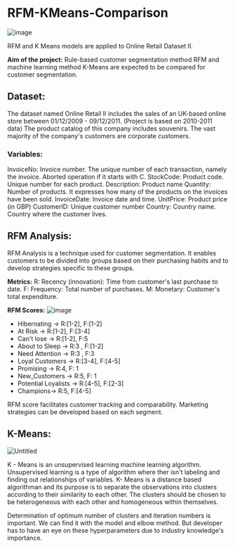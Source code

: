 # RFM-KMeans-Comparison
![image](https://user-images.githubusercontent.com/83431435/127213705-93329df8-e45f-4900-aa97-d6e217f2d8e4.png)

RFM and K Means models are applied to Online Retail Dataset II.

**Aim of the project:** Rule-based customer segmentation method RFM and machine learning method K-Means are expected to be compared for customer segmentation.

## Dataset:

The dataset named Online Retail II includes the sales of an UK-based online store between 01/12/2009 - 09/12/2011. (Project is based on 2010-2011 data)
The product catalog of this company includes souvenirs.
The vast majority of the company's customers are corporate customers.

### Variables:
InvoiceNo: Invoice number. The unique number of each transaction, namely the invoice. Aborted operation if it starts with C.
StockCode: Product code. Unique number for each product.
Description: Product name
Quantity: Number of products. It expresses how many of the products on the invoices have been sold.
InvoiceDate: Invoice date and time.
UnitPrice: Product price (in GBP)
CustomerID: Unique customer number
Country: Country name. Country where the customer lives.

## RFM Analysis:

RFM Analysis is a technique used for customer segmentation. It enables customers to be divided into groups based on their purchasing habits and to develop strategies specific to these groups. 

**Metrics:**
R: Recency (innovation): Time from customer's last purchase to date.
F: Frequency: Total number of purchases.
M: Monetary: Customer's total expenditure.

**RFM Scores:**
![image](https://user-images.githubusercontent.com/83431435/127220745-8ac7ec88-24f4-446d-8dba-0249e40ea5d3.png)

- Hibernating -> R:[1-2], F:[1-2]
- At Risk -> R:[1-2], F:[3-4]
- Can't lose -> R:[1-2], F:5
- About to Sleep -> R:3 , F:[1-2]
- Need Attention -> R:3 , F:3
- Loyal Customers -> R:[3-4], F:[4-5]
- Promising -> R:4, F: 1
- New_Customers -> R:5, F: 1
- Potential Loyalists -> R:[4-5], F:[2-3]
- Champions-> R:5, F:[4-5]

RFM score facilitates customer tracking and comparability. Marketing strategies can be developed based on each segment. 

## K-Means:

![Untitled](https://user-images.githubusercontent.com/83431435/127221079-53ca80dc-7e4e-41ff-b0bb-bda3154c3c95.png)

K - Means is an unsupervised learning machine learning algorithm. Unsupervised learning is a type of algorithm where ther isn't labeling and finding out relationships of variables. K- Means is a distance based algorithman and its purpose is to separate the observations into clusters according to their similarity to each other. The clusters should be chosen to be heterogeneous with each other and homogeneous within themselves. 

Determination of optimum number of clusters and iteration numbers is important. We can find it with the model and elbow method. But developer has to have an eye on these hyperparameters due to industry knowledge's importance. 





